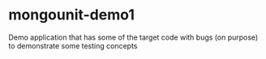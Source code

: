 # mongounit-demo1
Demo application that has some of the target code with bugs (on purpose) to demonstrate some testing concepts
